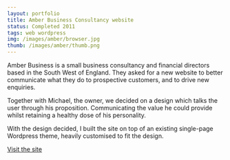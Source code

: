 ```yaml
---
layout: portfolio
title: Amber Business Consultancy website
status: Completed 2011
tags: web wordpress
img: /images/amber/browser.jpg
thumb: /images/amber/thumb.png
---
```


Amber Business is a small business consultancy and financial directors based in the South West of England. They asked for a new website to better communicate what they do to prospective customers, and to drive new enquiries. 

Together with Michael, the owner, we decided on a design which talks the user through his proposition. Communicating the value he could provide whilst retaining a healthy dose of his personality.

With the design decided, I built the site on top of an existing single-page Wordpress theme, heavily customised to fit the design. 

[Visit the site](http://amberbusiness.co.uk/)
